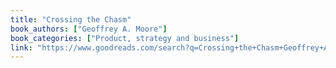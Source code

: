 ```yaml
---
title: "Crossing the Chasm"
book_authors: ["Geoffrey A. Moore"]
book_categories: ["Product, strategy and business"]
link: "https://www.goodreads.com/search?q=Crossing+the+Chasm+Geoffrey+A.+Moore"
---
```

